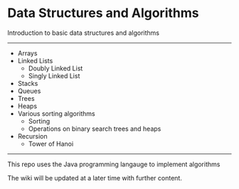 # Data Structures and Algorithms

Introduction to basic data structures and algorithms
***
* Arrays
* Linked Lists
  * Doubly Linked List
  * Singly Linked List
* Stacks
* Queues
* Trees
* Heaps
* Various sorting algorithms
  * Sorting
  * Operations on binary search trees and heaps  
* Recursion
  * Tower of Hanoi
***
This repo uses the Java programming langauge to implement algorithms

The wiki will be updated at a later time with further content.
